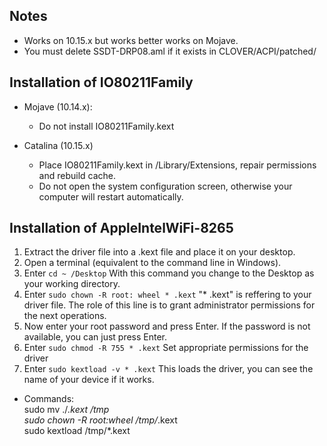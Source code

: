 ## Notes
* Works on 10.15.x but works better works on Mojave.
* You must delete SSDT-DRP08.aml if it exists in CLOVER/ACPI/patched/ 

## Installation of IO80211Family
* Mojave (10.14.x):
  * Do not install IO80211Family.kext

* Catalina (10.15.x)
  * Place IO80211Family.kext in /Library/Extensions, repair permissions and rebuild cache.
  * Do not open the system configuration screen, otherwise your computer will restart automatically.

## Installation of AppleIntelWiFi-8265
1. Extract the driver file into a .kext file and place it on your desktop.
2. Open a terminal (equivalent to the command line in Windows).
3. Enter `cd ~ /Desktop` With this command you change to the Desktop as your working directory.
4. Enter `sudo chown -R root: wheel * .kext` "* .kext" is reffering to your driver file. The role of this line is to grant administrator permissions for the next operations.
5. Now enter your root password and press Enter. If the password is not available, you can just press Enter.
6. Enter `sudo chmod -R 755 * .kext` Set appropriate permissions for the driver
7. Enter `sudo kextload -v * .kext` This loads the driver, you can see the name of your device if it works.

* Commands: <br />
sudo mv ./*.kext /tmp <br />
sudo chown -R root:wheel /tmp/*.kext <br />
sudo kextload /tmp/*.kext <br />
